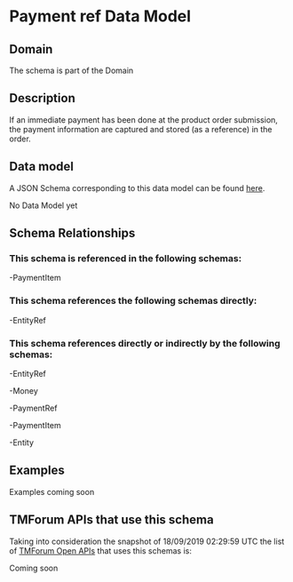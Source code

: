 # Payment ref Data Model

## Domain

The  schema is part of the  Domain

## Description

If an immediate payment has been done at the product order submission, the payment information are captured and stored (as a reference) in the order.

## Data model

A JSON Schema corresponding to this data model can be found
[here](https://github.com/tmforum-rand/schemas/blob/master/Customer/PaymentRef.schema.json).

No Data Model yet

## Schema Relationships

### This schema is referenced in the following schemas:

-PaymentItem

### This schema references the following schemas directly:

-EntityRef

### This schema references directly or indirectly by the following schemas:

-EntityRef

-Money

-PaymentRef

-PaymentItem

-Entity



## Examples

Examples coming soon

## TMForum APIs that use this schema

Taking into consideration the snapshot of 18/09/2019 02:29:59 UTC the list of [TMForum Open APIs](https://www.tmforum.org/open-apis/) that uses this schemas is:

Coming soon